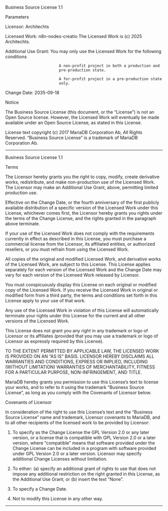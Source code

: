 Business Source License 1.1


Parameters


Licensor:                   Architechts


Licensed Work:              n8n-nodes-creatio
                            The Licensed Work is (c) 2025 Architechts.


Additional Use Grant:       You may only use the Licensed Work for the 
                            following conditions
                            
                            A non-profit project in both a production and
                            pre-production state.

                            A for-profit project in a pre-production state
                            only.

Change Date:                2035-09-18


Notice

The Business Source License (this document, or the “License”) is not an Open
Source license. However, the Licensed Work will eventually be made available
under an Open Source License, as stated in this License.


License text copyright (c) 2017 MariaDB Corporation Ab, All Rights Reserved.
“Business Source License” is a trademark of MariaDB Corporation Ab.


-----------------------------------------------------------------------------


Business Source License 1.1


Terms


The Licensor hereby grants you the right to copy, modify, create derivative
works, redistribute, and make non-production use of the Licensed Work. The
Licensor may make an Additional Use Grant, above, permitting limited
production use.


Effective on the Change Date, or the fourth anniversary of the first publicly
available distribution of a specific version of the Licensed Work under this
License, whichever comes first, the Licensor hereby grants you rights under
the terms of the Change License, and the rights granted in the paragraph
above terminate.


If your use of the Licensed Work does not comply with the requirements
currently in effect as described in this License, you must purchase a
commercial license from the Licensor, its affiliated entities, or authorized
resellers, or you must refrain from using the Licensed Work.


All copies of the original and modified Licensed Work, and derivative works
of the Licensed Work, are subject to this License. This License applies
separately for each version of the Licensed Work and the Change Date may vary
for each version of the Licensed Work released by Licensor.


You must conspicuously display this License on each original or modified copy
of the Licensed Work. If you receive the Licensed Work in original or
modified form from a third party, the terms and conditions set forth in this
License apply to your use of that work.


Any use of the Licensed Work in violation of this License will automatically
terminate your rights under this License for the current and all other
versions of the Licensed Work.


This License does not grant you any right in any trademark or logo of
Licensor or its affiliates (provided that you may use a trademark or logo of
Licensor as expressly required by this License).


TO THE EXTENT PERMITTED BY APPLICABLE LAW, THE LICENSED WORK IS PROVIDED ON 
AN “AS IS” BASIS. LICENSOR HEREBY DISCLAIMS ALL WARRANTIES AND CONDITIONS, 
EXPRESS OR IMPLIED, INCLUDING (WITHOUT LIMITATION) WARRANTIES OF 
MERCHANTABILITY, FITNESS FOR A PARTICULAR PURPOSE, NON-INFRINGEMENT, AND 
TITLE.


MariaDB hereby grants you permission to use this License’s text to license
your works, and to refer to it using the trademark “Business Source License”,
as long as you comply with the Covenants of Licensor below.


Covenants of Licensor


In consideration of the right to use this License’s text and the “Business
Source License” name and trademark, Licensor covenants to MariaDB, and to all 
other recipients of the licensed work to be provided by Licensor:


1. To specify as the Change License the GPL Version 2.0 or any later version, 
or a license that is compatible with GPL Version 2.0 or a later version, 
where “compatible” means that software provided under the Change License can 
be included in a program with software provided under GPL Version 2.0 or a 
later version. Licensor may specify additional Change Licenses without 
limitation.


2. To either: (a) specify an additional grant of rights to use that does not 
impose any additional restriction on the right granted in this License, as 
the Additional Use Grant; or (b) insert the text “None”.


3. To specify a Change Date.


4. Not to modify this License in any other way.

-----------------------------------------------------------------------------
